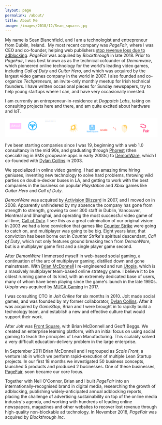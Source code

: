 ```yaml
---
layout: page
permalink: /about/
title: About Me
image: /images/2018/12/Sean_square.jpg
---
```



My name is Sean Blanchfield, and I am a technologist and entrepreneur from Dublin, Ireland.  My most recent company was *PageFair*, where I was CEO and co-founder, helping web publishers [stop revenue loss due to adblocking](https://pagefair.com). *PageFair* was acquired by *Blockthrough* in late 2018. Prior to *PageFair*, I was best known as as the technical cofounder of *Demonware*, which pioneered online technology for the world's leading video games, including *Call of Duty* and *Guitar Hero*, and which was acquired by the largest video games company in the world in 2007. I also founded and co-organize *Techpreneurs*, an invite-only monthly meetup for Irish technical founders. I have written occasional pieces for Sunday newspapers, try to help young startups where I can, and have very occasionally invested. 

I am currently an entrepreneur-in-residence at *Dogpatch Labs*, taking on consulting projects here and there, and am quite excited about hardware and IoT.

![](/images/logo_roll.png)

I've been starting companies since I was 19, beginning with a web 1.0 consultancy in the mid 90s, and graduating through [Phorest](http://phorest.com) (then specializing in SMS groupware apps in early 2000s) to [DemonWare](http://www.demonware.net), which I co-founded with [Dylan Collins](http://dylancollins.com) in 2003.


We specialized in online video gaming. I had an amazing time hiring geniuses, inventing new technology to solve hard problems, throwing wild parties on double-decker buses in LA, and getting to work with the best companies in the business on popular *Playstation* and *Xbox* games like *Guitar Hero* and *Call of Duty*.

*DemonWare* was acquired by[ Activision Blizzard](http://www.activision.com) in 2007, and I moved on in 2008. Apparently unhindered by my absence the company has gone from strength to strength, growing to over 300 staff in Dublin, Vancouver, Montreal and Shanghai, and operating the most successful video game of all time, [Call of Duty](http://www.callofduty.com/). I see this as a great culmination of our original vision: In 2003 we had a lone conviction that games like [Counter Strike](http://blog.counter-strike.net/) were going to catch on, and multiplayer was going to be big. Eight years later, that conviction has been borne out in *Counter Strike*'s spiritual descendant, *Call of Duty*, which not only features ground breaking tech from *DemonWare*, but is a multiplayer game first and a single player game second.



After *DemonWare* I immersed myself in web-based social gaming, a continuation of the arc of multiplayer gaming, distilled down and gone mainstream. With [Brian McDonnell](https://twitter.com/mcdonnellb) I re-engineered and run [Utopia](http://utopia-game.com), which is a massively multiplayer team-based online strategy game. I believe it to be oldest running game of its kind, with an extremely dedicated base of users, many of whom have been playing since the game's launch in the late 1990s. *Utopia* was acquired by [MUGA Gaming](http://www.mugagamingllc.com/) in 2017.

I was consulting CTO in *Jolt Online* for six months in 2010. Jolt made social games, and was founded by my former collaborator, [Dylan Collins](http://founderware.co). After it was acquired by *GameStop*, Brian and I were brought in to rapidly build a technology team, and establish a new and effective culture that would support their work.

After *Jolt* was [Front Square](http://frontsquare.com), with Brian McDonnell and Geoff Beggs. We created an enterprise learning platform, with an initial focus on using social gaming to teach the principles of Lean Manufacturing. This scalably solved a very difficult education-delivery problem in the large enterprise.

In September 2011 Brian McDonnell and I regrouped as *Scale Front*, a venture lab in which we perform rapid-execution of multiple Lean Startup projects. In our first 18 months we investigated 50 business concepts, launched 5 products and produced 2 businesses. One of these businesses, [PageFair](http://pagefair.com), soon became our core focus. 

Together with Neil O'Connor, Brian and I built *PageFair* into an internationally-recognised brand in digital media, researching the growth of adblocking, publishing widely-anticipated annual adblocking reports, placing the challenge of advertising sustainability on top of the online media industry's agenda, and working with hundreds of leading online newspapers, magazines and other websites to recover lost revenue through high-quality non-blockable ad technology. In November 2018, *PageFair* was acquired by *Blockthrough Inc*.
